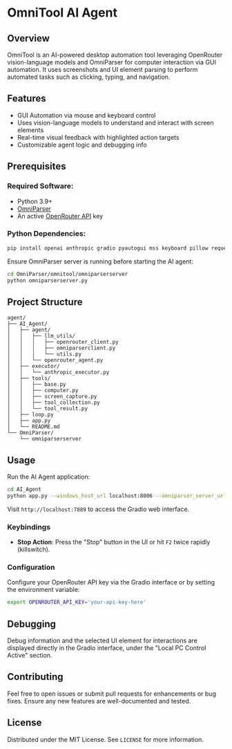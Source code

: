 # OmniTool AI Agent

## Overview
OmniTool is an AI-powered desktop automation tool leveraging OpenRouter vision-language models and OmniParser for computer interaction via GUI automation. It uses screenshots and UI element parsing to perform automated tasks such as clicking, typing, and navigation.

## Features
- GUI Automation via mouse and keyboard control
- Uses vision-language models to understand and interact with screen elements
- Real-time visual feedback with highlighted action targets
- Customizable agent logic and debugging info

## Prerequisites

### Required Software:
- Python 3.9+
- [OmniParser](https://github.com/omniparser/omniparser)
- An active [OpenRouter API](https://openrouter.ai/) key

### Python Dependencies:
```bash
pip install openai anthropic gradio pyautogui mss keyboard pillow requests
```

Ensure OmniParser server is running before starting the AI agent:
```bash
cd OmniParser/omnitool/omniparserserver
python omniparserserver.py
```

## Project Structure
```
agent/
├── AI_Agent/
│   ├── agent/
│   │   ├── llm_utils/
│   │   │   ├── openrouter_client.py
│   │   │   ├── omniparserclient.py
│   │   │   └── utils.py
│   │   └── openrouter_agent.py
│   ├── executor/
│   │   └── anthropic_executor.py
│   ├── tools/
│   │   ├── base.py
│   │   ├── computer.py
│   │   ├── screen_capture.py
│   │   ├── tool_collection.py
│   │   └── tool_result.py
│   ├── loop.py
│   ├── app.py
│   └── README.md
└── OmniParser/
    └── omniparserserver

```

## Usage
Run the AI Agent application:

```bash
cd AI_Agent
python app.py --windows_host_url localhost:8006 --omniparser_server_url localhost:8000 --server_port 7889
```

Visit `http://localhost:7889` to access the Gradio web interface.

### Keybindings
- **Stop Action**: Press the "Stop" button in the UI or hit `F2` twice rapidly (killswitch).

### Configuration
Configure your OpenRouter API key via the Gradio interface or by setting the environment variable:
```bash
export OPENROUTER_API_KEY='your-api-key-here'
```

## Debugging
Debug information and the selected UI element for interactions are displayed directly in the Gradio interface, under the "Local PC Control Active" section.

## Contributing
Feel free to open issues or submit pull requests for enhancements or bug fixes. Ensure any new features are well-documented and tested.

## License
Distributed under the MIT License. See `LICENSE` for more information.

